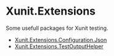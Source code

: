 # Xunit.Extensions

Some usefull packages for Xunit testing.

* [Xunit.Extensions.Configuration.Json](./Xunit.Extensions.Configuration.Json/)
* [Xunit.Extensions.TestOutputHelper](./Xunit.Extensions.TestOutputHelper/)



